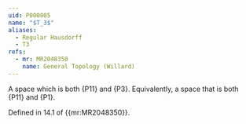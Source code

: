 ```yaml
---
uid: P000005
name: "$T_3$"
aliases:
  - Regular Hausdorff
  - T3
refs:
  - mr: MR2048350
    name: General Topology (Willard)
---
```


A space which is both {P11} and {P3}. 
Equivalently, a space that is both {P11} and {P1}.

Defined in 14.1 of {{mr:MR2048350}}.
